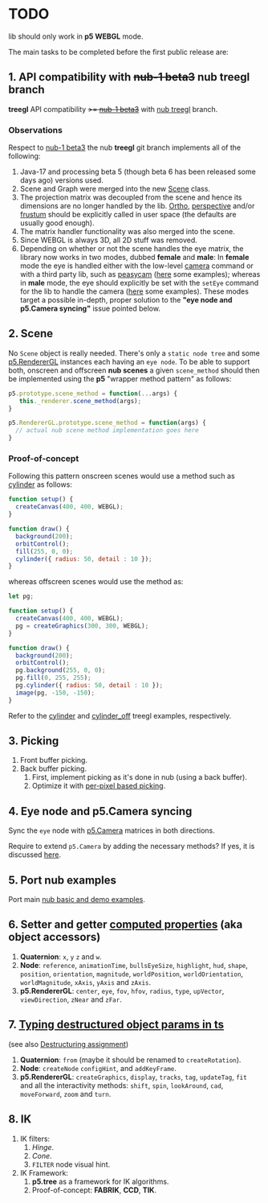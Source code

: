 # TODO

lib should only work in **p5 WEBGL** mode.

The main tasks to be completed before the first public release are:

## 1. API compatibility with ~~nub-1 beta3~~ nub treegl branch

**treegl** API compatibility ~~>= [nub-1 beta3](https://github.com/VisualComputing/nub/releases/tag/0.9.97)~~ with [nub treegl](https://github.com/VisualComputing/nub/tree/treegl) branch.

### Observations

Respect to [nub-1 beta3](https://github.com/VisualComputing/nub/releases/tag/0.9.97) the nub **treegl** git branch implements all of the following:

1. Java-17 and processing beta 5 (though beta 6 has been released some days ago) versions used.
2. Scene and Graph were merged into the new [Scene](https://github.com/VisualComputing/nub/blob/treegl/src/nub/core/Scene.java) class.
3. The projection matrix was decoupled from the scene and hence its dimensions are no longer handled by the lib. [Ortho](https://processing.org/reference/ortho_.html), [perspective](https://processing.org/reference/perspective_.html) and/or [frustum](https://processing.org/reference/frustum_.html) should be explicitly called in user space (the defaults are usually good enough).
4. The matrix handler functionality was also merged into the scene.
5. Since WEBGL is always 3D, all 2D stuff was removed.
6. Depending on whether or not the scene handles the eye matrix, the library now works in two modes, dubbed **female** and **male**: In **female** mode the eye is handled either with the low-level [camera](https://processing.org/reference/camera_.html) command or with a third party lib, such as [peasycam](https://github.com/jdf/peasycam) ([here](https://github.com/VisualComputing/nub/tree/treegl/testing/src/female) some examples); whereas in **male** mode, the eye should explicitly be set with the `setEye` command for the lib to handle the camera ([here](https://github.com/VisualComputing/nub/tree/treegl/testing/src/male) some examples). These modes target a possible in-depth, proper solution to the __"eye node and p5.Camera syncing"__ issue pointed below.

## 2. Scene

No `Scene` object is really needed. There's only a `static node tree` and some [p5.RendererGL](https://github.com/processing/p5.js/blob/main/src/webgl/p5.RendererGL.js) instances each having an `eye node`. To be able to support both, onscreen and offscreen **nub scenes** a given `scene_method` should then be implemented using the **p5** "wrapper method pattern" as follows:

```js
p5.prototype.scene_method = function(...args) {
   this._renderer.scene_method(args);
}
```

```js
p5.RendererGL.prototype.scene_method = function(args) {
  // actual nub scene method implementation goes here
}
```

### Proof-of-concept

Following this pattern onscreen scenes would use a method such as [cylinder](https://github.com/VisualComputing/p5.treegl/blob/2f480b30d76feb2c5dcd673512cdb21d1ed701fd/p5.treegl.js#L72) as follows:

```js
function setup() {
  createCanvas(400, 400, WEBGL);
}

function draw() {
  background(200);
  orbitControl();
  fill(255, 0, 0);
  cylinder({ radius: 50, detail : 10 });
}
```

whereas offscreen scenes would use the method as:

```js
let pg;

function setup() {
  createCanvas(400, 400, WEBGL);
  pg = createGraphics(300, 300, WEBGL);
}

function draw() {
  background(200);
  orbitControl();
  pg.background(255, 0, 0);
  pg.fill(0, 255, 255);
  pg.cylinder({ radius: 50, detail : 10 });
  image(pg, -150, -150);
}
```

Refer to the [cylinder](https://github.com/VisualComputing/p5.treegl/tree/main/examples/cylinder) and [cylinder_off](https://github.com/VisualComputing/p5.treegl/tree/main/examples/cylinder_off) treegl examples, respectively.

## 3. Picking

1. Front buffer picking.
2. Back buffer picking.
   1. First, implement picking as it's done in nub (using a back buffer).
   2. Optimize it with [per-pixel based picking](https://webglfundamentals.org/webgl/lessons/webgl-picking.html).

## 4. Eye node and p5.Camera syncing

Sync the `eye` node with [p5.Camera](https://github.com/processing/p5.js/blob/main/src/webgl/p5.Camera.js) matrices in both directions.

Require to extend `p5.Camera` by adding the necessary methods? If yes, it is discussed [here](https://github.com/processing/p5.js/blob/main/contributor_docs/creating_libraries.md#you-can-extend-p5js-classes-as-well-by-adding-methods-to-their-prototypes).

## 5. Port nub examples

Port main [nub basic and demo examples](https://github.com/VisualComputing/nub/tree/master/examples).

## 6. Setter and getter [computed properties](https://www.w3schools.com/js/js_object_accessors.asp) (aka object accessors)

1. **Quaternion**: `x`, `y` `z` and `w`.
2. **Node**: `reference`, `animationTime`, `bullsEyeSize`, `highlight`, `hud`, `shape`, `position`, `orientation`, `magnitude`, `worldPosition`, `worldOrientation`, `worldMagnitude`, `xAxis`, `yAxis` and `zAxis`.
3. **p5.RendererGL**: `center`, `eye`, `fov`, `hfov`, `radius`, `type`, `upVector`, `viewDirection`, `zNear` and `zFar`.

## 7. [Typing destructured object params in ts](https://mariusschulz.com/blog/typing-destructured-object-parameters-in-typescript)

(see also [Destructuring assignment](https://developer.mozilla.org/en-US/docs/Web/JavaScript/Reference/Operators/Destructuring_assignment))

1. **Quaternion**: `from` (maybe it should be renamed to `createRotation`).
2. **Node**: `createNode` `configHint`, and `addKeyFrame`.
3. **p5.RendererGL**: `createGraphics`, `display`, `tracks`, `tag`, `updateTag`, `fit` and all the interactivity methods: `shift`, `spin`, `lookAround`, `cad`, `moveForward`, `zoom` and `turn`.

## 8. IK

1. IK filters:
   1. _Hinge_.
   2. _Cone_.
   3. `FILTER` node visual hint.
2. IK Framework:
   1. **p5.tree** as a framework for IK algorithms.
   2. Proof-of-concept: **FABRIK**, **CCD**, **TIK**.
